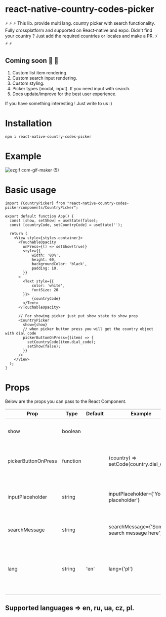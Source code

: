 # react-native-country-codes-picker

:zap: :zap: :zap: This lib. provide multi lang. country picker with search functionality. Fully crossplatform and supported on React-native and expo.
Didn't find your country ? Just add the required countries or locales and make a PR. :zap: :zap: :zap:

## Coming soon :muscle: :pray:

1. Custom list item rendering. 
2. Custom search input rendering.
3. Custom styling.
4. Picker types (modal, input). If you need input with search.
6. Docs update/improve for the best user experience.

If you have something interesting ! Just write to us :)

# Installation

``
npm i react-native-country-codes-picker
``

# Example

![ezgif com-gif-maker (5)](https://user-images.githubusercontent.com/47904385/112475469-223a5080-8d71-11eb-92c0-43583056e30c.gif)

# Basic usage
```JS
import {CountryPicker} from "react-native-country-codes-picker/components/CountryPicker";

export default function App() {
  const [show, setShow] = useState(false);
  const [countryCode, setCountryCode] = useState('');

  return (
    <View style={styles.container}>
      <TouchableOpacity
        onPress={() => setShow(true)}
        style={{
            width: '80%',
            height: 60,
            backgroundColor: 'black',
            padding: 10,
        }}
      >
        <Text style={{
            color: 'white',
            fontSize: 20
        }}>
            {countryCode}
        </Text>
      </TouchableOpacity>

      // For showing picker just put show state to show prop
      <CountryPicker
        show={show}
        // when picker button press you will get the country object with dial code
        pickerButtonOnPress={(item) => {
          setCountryCode(item.dial_code);
          setShow(false);
        }}
      />
    </View>
  );
}
```

# Props
Below are the props you can pass to the React Component.

| Prop  | Type | Default | Example | Description |
| ------------- | ------------- | ------------- | ------------- | ------------- |
| show  | boolean | | |  This prop using for displaying the modal. Put your show state here. |
| pickerButtonOnPress | function | | (country) => setCode(country.dial_code) | Put your function/functions here for getting country data from picker. | 
| inputPlaceholder | string | | inputPlaceholder={'Your placeholder'} | If you need a custom placeholder for your input you may need this prop. | 
| searchMessage | string | | searchMessage={'Some search message here'} | If you want to customize search message just use this prop. | 
| lang | string | 'en' | lang={'pl'} | If you need to change the lang. just put one of supported lang. Or if you didn't find required lang just add them and make a PR :) | 

## Supported languages => en, ru, ua, cz, pl.


